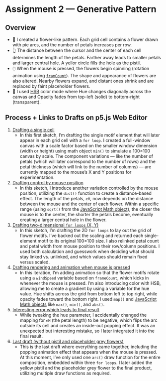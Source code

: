 # Assignment 2 — Generative Pattern

## Overview

- 🌸 I created a flower-like pattern. Each grid cell contains a flower drawn with pie arcs, and the number of petals increases per row.
- 👆 The distance between the cursor and the center of each cell determines the length of the petals. Farther away leads to smaller petals and larger central hole. A yellor circle fills the hole as the pistil.
- 🖱️ When the mouse is pressed, the flowers begin spinning (rotation animation using [`framCount`](https://p5js.org/reference/p5/frameCount/)). The shape and appearance of flowers are also altered. Nearby flowers expand, and distant ones shrink and are replaced by faint placeholder flowers.
- 🎨 I used [HSB](https://www.learnui.design/blog/the-hsb-color-system-practicioners-primer.html) color mode where Hue changes diagonally across the canvas and Opacity fades from top-left (solid) to bottom-right (transparent).

## Process + Links to Drafts on p5.js Web Editor

1. [Drafting a single cell](https://editor.p5js.org/xl6294/sketches/cOgVBtshJ)
   - In this first sketch, I’m drafting the single motif element that will later appear in each grid cell with a `for loop`. I created a full-window canvas with a scale factor based on the smaller window dimension (width or height) using math object `min()` to simulate a 100×100 canvas by scale. The component variations — like the number of petals (which will later correspond to the number of rows) and the petal thickness (which will link to the number of columns) — are currently mapped to the mouse’s X and Y positions for experimentation.
2. [Drafting control by mouse position](https://editor.p5js.org/xl6294/sketches/2wfSsoC7u)
   - In this sketch, I introduce another variation controlled by the mouse position, utilizing the `dist()` function to create a distance-based effect. The length of the petals, `eH`, now depends on the distance between the mouse and the center of each flower. Within a specific range (using `sqrt()` from the [JavaScript Math object](https://developer.mozilla.org/en-US/docs/Web/JavaScript/Reference/Global_Objects/Math)), the closer the mouse is to the center, the shorter the petals become, eventually creating a larger central hole in the flower.
3. [Drafting two-dimensional `for loops` (X, Y)](https://editor.p5js.org/xl6294/sketches/xV0v9_GYF)
   - In this sketch, I’m drafting the 2D `for loops` to lay out the grid of flower motifs. I’ve backed out the scaling and returned each single-element motif to its original 100×100 size. I also relinked petal count and petal width from mouse position to their row/column positions. I used both calculation and guesswork when deciding what should stay linked vs. unlinked, and which values should remain fixed versus scaled.
4. [Drafting rendering and animation when mouse is pressed](https://editor.p5js.org/xl6294/sketches/aevphcJ8f)
   - In this iteration, I’m adding animation so that the flower motifs rotate using a `windSpeed` variable based on `frameCount`, which kicks in whenever the mouse is pressed. I’m also introducing color with HSB, allowing me to create a gradient by using a variable for the hue value. Hue shifts across the grid from bottom left to top right, while opacity fades toward the bottom right. I used `map()` and [JavaScript Math objects](https://developer.mozilla.org/en-US/docs/Web/JavaScript/Reference/Global_Objects/Math) like `max()`, `min()`, and `abs()`.
5. [Interesting error which leads to final result](https://editor.p5js.org/xl6294/sketches/biFKRkiWc)
   - While tweaking the hue parameter, I accidentally changed the mapping for `eH` (the petal length) to be negative, which flips the arc outside its cell and creates an inside-out popping effect. It was an unexpected but interesting mistake, so I later integrated it into the final result.
6. [Last draft (without pistil and placeholder grey flowers)](https://editor.p5js.org/xl6294/sketches/n2t3OMrHS)
   - This is the last draft where everything came together, including the popping animation effect that appears when the mouse is pressed. At this moment, I’ve only used one `arc()` draw function for the entire composition, embedded within three `for loops`. I later added the yellow pistil and the placeholder grey flower to the final product, utilizing multiple draw functions as required.
